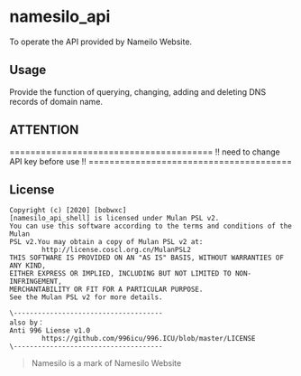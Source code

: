 # namesilo_api

To operate the API provided by Nameilo Website.

## Usage
Provide the function of querying, changing, adding and deleting DNS records 
of domain name.

## ATTENTION
\=======================================
!! need to change API key before use !!
\=======================================

## License
```
Copyright (c) [2020] [bobwxc]
[namesilo_api_shell] is licensed under Mulan PSL v2.
You can use this software according to the terms and conditions of the Mulan 
PSL v2.You may obtain a copy of Mulan PSL v2 at:
        http://license.coscl.org.cn/MulanPSL2
THIS SOFTWARE IS PROVIDED ON AN "AS IS" BASIS, WITHOUT WARRANTIES OF ANY KIND,
EITHER EXPRESS OR IMPLIED, INCLUDING BUT NOT LIMITED TO NON-INFRINGEMENT,
MERCHANTABILITY OR FIT FOR A PARTICULAR PURPOSE.
See the Mulan PSL v2 for more details.

\-------------------------------------
also by：
Anti 996 Liense v1.0
        https://github.com/996icu/996.ICU/blob/master/LICENSE
\-------------------------------------
```

> Namesilo is a mark of Namesilo Website
